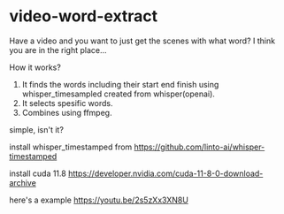 # video-word-extract
Have a video and you want to just get the scenes with what word? I think you are in the right place...

How it works?
  1) It finds the words including their start end finish using whisper_timesampled created from whisper(openai).
  2) It selects spesific words.
  3) Combines using ffmpeg.

simple, isn't it?

install whisper_timestamped from
https://github.com/linto-ai/whisper-timestamped

install cuda 11.8
https://developer.nvidia.com/cuda-11-8-0-download-archive

here's a example
https://youtu.be/2s5zXx3XN8U
